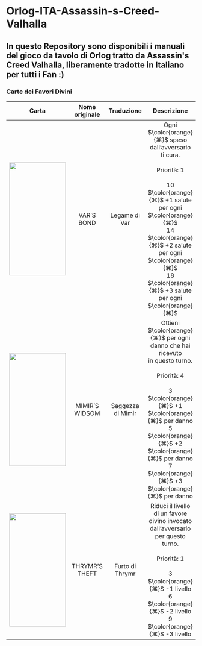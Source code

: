 # Orlog-ITA-Assassin-s-Creed-Valhalla
## In questo Repository sono disponibili i manuali del gioco da tavolo di Orlog tratto da Assassin's Creed Valhalla, liberamente tradotte in Italiano per tutti i Fan :)

### Carte dei Favori Divini

| Carta | Nome originale | Traduzione | Descrizione |
| :-----------: | :-----------: | :-----------: | :-----------: |
| <img src="https://static.wikia.nocookie.net/assassinscreed/images/6/67/ACV_Orlog_Var.png" width="150" height="300"> | VAR’S BOND  | Legame di Var | Ogni $\color{orange}{⌘}$ speso dall’avversario ti cura.<br><br>Priorità: 1<br><br>10 $\color{orange}{⌘}$ +1 salute per ogni $\color{orange}{⌘}$<br>14 $\color{orange}{⌘}$ +2 salute per ogni $\color{orange}{⌘}$<br>18 $\color{orange}{⌘}$ +3 salute per ogni $\color{orange}{⌘}$ |
| <img src="https://static.wikia.nocookie.net/assassinscreed/images/2/24/ACV_Orlog_Mimir.png" width="150" height="300"> | MIMIR’S WIDSOM  | Saggezza di Mimir | Ottieni $\color{orange}{⌘}$ per ogni danno che hai ricevuto<br>in questo turno.<br><br>Priorità: 4<br><br>3 $\color{orange}{⌘}$ +1 $\color{orange}{⌘}$ per danno<br>5 $\color{orange}{⌘}$ +2 $\color{orange}{⌘}$ per danno<br>7 $\color{orange}{⌘}$ +3 $\color{orange}{⌘}$ per danno |
| <img src="https://static.wikia.nocookie.net/assassinscreed/images/a/ae/ACV_Orlog_Thrymr.png" width="150" height="300"> | THRYMR’S THEFT  | Furto di Thrymr | Riduci il livello di un favore divino invocato dall’avversario<br>per questo turno.<br><br>Priorità: 1<br><br>3 $\color{orange}{⌘}$ -1 livello<br>6 $\color{orange}{⌘}$ -2 livello<br>9 $\color{orange}{⌘}$ -3 livello |
